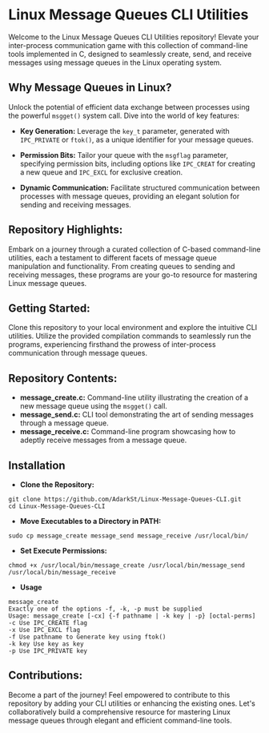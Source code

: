 # Linux Message Queues CLI Utilities

Welcome to the Linux Message Queues CLI Utilities repository! Elevate your inter-process communication game with this collection of command-line tools implemented in C, designed to seamlessly create, send, and receive messages using message queues in the Linux operating system.

## Why Message Queues in Linux?

Unlock the potential of efficient data exchange between processes using the powerful `msgget()` system call. Dive into the world of key features:

- **Key Generation:** Leverage the `key_t` parameter, generated with `IPC_PRIVATE` or `ftok()`, as a unique identifier for your message queues.

- **Permission Bits:** Tailor your queue with the `msgflag` parameter, specifying permission bits, including options like `IPC_CREAT` for creating a new queue and `IPC_EXCL` for exclusive creation.

- **Dynamic Communication:** Facilitate structured communication between processes with message queues, providing an elegant solution for sending and receiving messages.

## Repository Highlights:

Embark on a journey through a curated collection of C-based command-line utilities, each a testament to different facets of message queue manipulation and functionality. From creating queues to sending and receiving messages, these programs are your go-to resource for mastering Linux message queues.

## Getting Started:

Clone this repository to your local environment and explore the intuitive CLI utilities. Utilize the provided compilation commands to seamlessly run the programs, experiencing firsthand the prowess of inter-process communication through message queues.

## Repository Contents:

- **message_create.c:** Command-line utility illustrating the creation of a new message queue using the `msgget()` call.
- **message_send.c:** CLI tool demonstrating the art of sending messages through a message queue.
- **message_receive.c:** Command-line program showcasing how to adeptly receive messages from a message queue.

## Installation
- **Clone the Repository:**
```shell
git clone https://github.com/AdarkSt/Linux-Message-Queues-CLI.git
cd Linux-Message-Queues-CLI
```
- **Move Executables to a Directory in PATH:**
```shell
sudo cp message_create message_send message_receive /usr/local/bin/
```
- **Set Execute Permissions:**
```shell
chmod +x /usr/local/bin/message_create /usr/local/bin/message_send /usr/local/bin/message_receive
```
- **Usage**
```shell
message_create 
Exactly one of the options -f, -k, -p must be supplied
Usage: message_create [-cx] {-f pathname | -k key | -p} [octal-perms]
-c Use IPC_CREATE flag
-x Use IPC_EXCL flag
-f Use pathname to Generate key using ftok()
-k key Use key as key
-p Use IPC_PRIVATE key
```

## Contributions:

Become a part of the journey! Feel empowered to contribute to this repository by adding your CLI utilities or enhancing the existing ones. Let's collaboratively build a comprehensive resource for mastering Linux message queues through elegant and efficient command-line tools.
